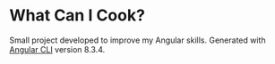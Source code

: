 # What Can I Cook?
Small project developed to improve my Angular skills. Generated with [Angular CLI](https://github.com/angular/angular-cli) version 8.3.4.
